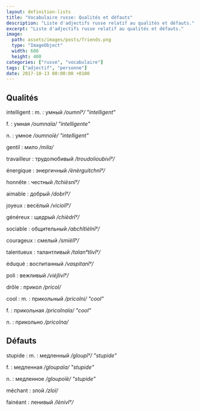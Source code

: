```yaml
---
layout: definition-lists
title: "Vocabulaire russe: Qualités et défauts"
description: "Liste d'adjectifs russe relatif au qualités et défauts."
excerpt: "Liste d'adjectifs russe relatif au qualités et défauts."
image:
  path: assets/images/posts/friends.png
  type: "ImageObject"
  width: 600
  height: 400
categories: ["russe", "vocabulaire"]
tags: ["adjectif", "personne"]
date: 2017-10-13 00:00:00 +0100
---
```


## Qualités

intelligent
: m.
  : умный
  */oumnîʸ/ "intelligent"*

  f.
  : умная
  */oumnaïa/ "intelligente"*

  n.
  : умное
  */oumnoïè/ "intelligent"*

gentil
: мило
*/mila/*

travailleur
: трудолюбивый
*/troudolioubivîʸ/*

énergique
: энергичный
*/ènèrguitchnîʸ/*

honnête
: честный
*/tchièsnîʸ/*

aimable
: добрый
*/dobrîʸ/*

joyeux
: весёлый
*/viciolîʸ/*

généreux
: щедрый
*/chièdrîʸ/*

sociable
: общительный
*/abchîtièlnîʸ/*

courageux
: смелый
*/smièlîʸ/*

talentueux
: талантливый
*/talanᵉtlivîʸ/*

éduqué
: воспитанный
*/vaspitanîʸ/*

poli
: вежливый
*/viéjlivîʸ/*

drôle
: прикол
*/pricol/*

cool
: m.
  : прикольный
  */pricolni/ "cool"*

  f.
  : прикольная
  */pricolnaïa/ "cool"*

  n.
  : прикольно
  */pricolna/*


## Défauts

stupide
: m.
  : медленный
  */gloupîʸ/ "stupide"*

  f.
  : медленная
  */gloupaïa/ "stupide"*

  n.
  : медленное
  */gloupoïè/ "stupide"*

méchant
: злой
*/zloï/*

fainéant
: ленивый
*/lènivîʸ/*

